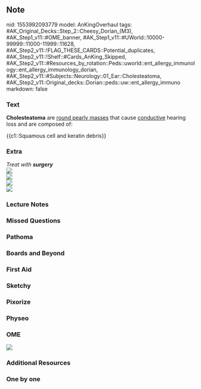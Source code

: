 ## Note
nid: 1553992093779
model: AnKingOverhaul
tags: #AK_Original_Decks::Step_2::Cheesy_Dorian_(M3), #AK_Step1_v11::#OME_banner, #AK_Step1_v11::#UWorld::10000-99999::11000-11999::11628, #AK_Step2_v11::!FLAG_THESE_CARDS::Potential_duplicates, #AK_Step2_v11::!Shelf::#Cards_AnKing_Skipped, #AK_Step2_v11::#Resources_by_rotation::Peds::uworld::ent_allergy_immunology::ent_allergy_immunology_dorian, #AK_Step2_v11::#Subjects::Neurology::01_Ear::Cholesteatoma, #AK_Step2_v11::Original_decks::Dorian::peds::uw::ent_allergy_immuno
markdown: false

### Text
<b>Cholesteatoma</b> are <u>round pearly masses</u> that cause
<u>conductive</u> hearing loss and are composed of:
<div>
  {{c1::Squamous cell and keratin debris}}
</div>

### Extra
<div>
  <i>Treat with <b>surgery</b></i>
</div>
<div>
  <i><img src="paste-1693200662134787.jpg"></i>
</div>
<div>
  <i><img src="paste-6153455479554049.jpg"></i>
  <div>
    <div>
      <i><img src="816357C7-71A7-480D-9D90-993F93E97C47.jpg"></i>
    </div>
  </div>
</div>
<div>
  <i><img src="paste-6153455479554049.jpg"></i>
</div>

### Lecture Notes


### Missed Questions


### Pathoma


### Boards and Beyond


### First Aid


### Sketchy


### Pixorize


### Physeo


### OME
<div class="ome-widget">
  <a href="https://onlinemeded.org?ref=anki"><img src=
  "_OME_AnkiFlashcards_General_7.png"></a>
</div>

### Additional Resources


### One by one

